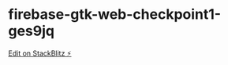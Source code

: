 # firebase-gtk-web-checkpoint1-ges9jq

[Edit on StackBlitz ⚡️](https://stackblitz.com/edit/firebase-gtk-web-checkpoint1-xrksyz)